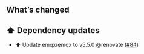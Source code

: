 ## What’s changed

## ⬆️ Dependency updates

- ⬆️ Update emqx/emqx to v5.5.0 @renovate ([#84](https://github.com/hassio-addons/addon-emqx/pull/84))
